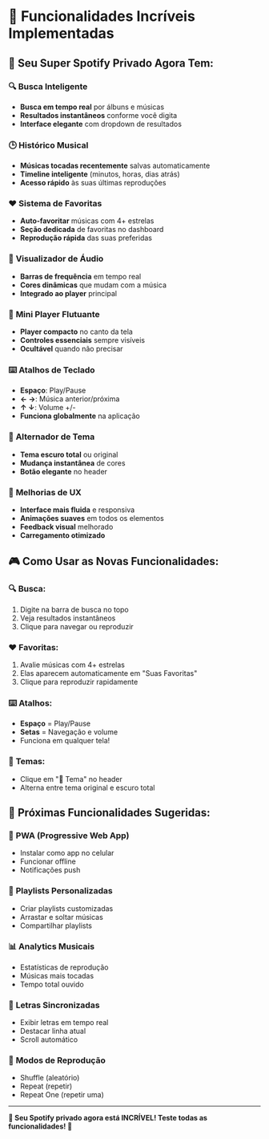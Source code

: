 # 🚀 Funcionalidades Incríveis Implementadas

## 🎵 **Seu Super Spotify Privado Agora Tem:**

### 🔍 **Busca Inteligente**
- **Busca em tempo real** por álbuns e músicas
- **Resultados instantâneos** conforme você digita
- **Interface elegante** com dropdown de resultados

### 🕒 **Histórico Musical**
- **Músicas tocadas recentemente** salvas automaticamente
- **Timeline inteligente** (minutos, horas, dias atrás)
- **Acesso rápido** às suas últimas reproduções

### ❤️ **Sistema de Favoritas**
- **Auto-favoritar** músicas com 4+ estrelas
- **Seção dedicada** de favoritas no dashboard
- **Reprodução rápida** das suas preferidas

### 🎨 **Visualizador de Áudio**
- **Barras de frequência** em tempo real
- **Cores dinâmicas** que mudam com a música
- **Integrado ao player** principal

### 📱 **Mini Player Flutuante**
- **Player compacto** no canto da tela
- **Controles essenciais** sempre visíveis
- **Ocultável** quando não precisar

### ⌨️ **Atalhos de Teclado**
- **Espaço**: Play/Pause
- **← →**: Música anterior/próxima  
- **↑ ↓**: Volume +/-
- **Funciona globalmente** na aplicação

### 🎨 **Alternador de Tema**
- **Tema escuro total** ou original
- **Mudança instantânea** de cores
- **Botão elegante** no header

### 🎯 **Melhorias de UX**
- **Interface mais fluida** e responsiva
- **Animações suaves** em todos os elementos
- **Feedback visual** melhorado
- **Carregamento otimizado**

## 🎮 **Como Usar as Novas Funcionalidades:**

### 🔍 **Busca:**
1. Digite na barra de busca no topo
2. Veja resultados instantâneos
3. Clique para navegar ou reproduzir

### ❤️ **Favoritas:**
1. Avalie músicas com 4+ estrelas
2. Elas aparecem automaticamente em "Suas Favoritas"
3. Clique para reproduzir rapidamente

### ⌨️ **Atalhos:**
- **Espaço** = Play/Pause
- **Setas** = Navegação e volume
- Funciona em qualquer tela!

### 🎨 **Temas:**
- Clique em "🎨 Tema" no header
- Alterna entre tema original e escuro total

## 🚀 **Próximas Funcionalidades Sugeridas:**

### 📱 **PWA (Progressive Web App)**
- Instalar como app no celular
- Funcionar offline
- Notificações push

### 🎵 **Playlists Personalizadas**
- Criar playlists customizadas
- Arrastar e soltar músicas
- Compartilhar playlists

### 📊 **Analytics Musicais**
- Estatísticas de reprodução
- Músicas mais tocadas
- Tempo total ouvido

### 🎤 **Letras Sincronizadas**
- Exibir letras em tempo real
- Destacar linha atual
- Scroll automático

### 🔄 **Modos de Reprodução**
- Shuffle (aleatório)
- Repeat (repetir)
- Repeat One (repetir uma)

---

**🎵 Seu Spotify privado agora está INCRÍVEL! Teste todas as funcionalidades! 🚀**